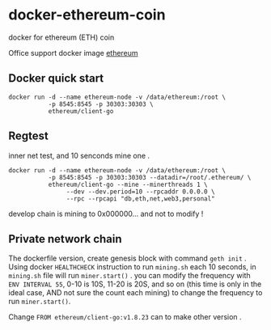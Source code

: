 # docker-ethereum-coin
docker for ethereum (ETH) coin

Office support docker image [ethereum](https://hub.docker.com/r/ethereum/client-go)

## Docker quick start

```
docker run -d --name ethereum-node -v /data/ethereum:/root \
           -p 8545:8545 -p 30303:30303 \
           ethereum/client-go
```

## Regtest
inner net test, and 10 senconds mine one .
```
docker run -d --name ethereum-node -v /data/ethereum:/root \
           -p 8545:8545 -p 30303:30303 --datadir=/root/.ethereum/ \
           ethereum/client-go --mine --minerthreads 1 \
                --dev --dev.period=10 --rpcaddr 0.0.0.0 \
                --rpc --rpcapi "db,eth,net,web3,personal"
```
develop chain is mining to 0x000000... and not to modify !

## Private network chain
The dockerfile version, create genesis block with command `geth init` . Using docker `HEALTHCHECK` instruction to run `mining.sh` each 10 seconds, in `mining.sh` file will run `miner.start()` . you can modify the frequency with `ENV INTERVAL 55`, 0-10 is 10S, 11-20 is 20S, and so on (this time is only in the ideal case, AND not sure the count each mining) to change the frequency to run `miner.start()`.

Change `FROM ethereum/client-go:v1.8.23` can to make other version .
